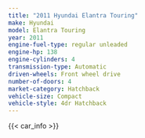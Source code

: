 ```yaml
---
title: "2011 Hyundai Elantra Touring"
make: Hyundai
model: Elantra Touring
year: 2011
engine-fuel-type: regular unleaded
engine-hp: 138
engine-cylinders: 4
transmission-type: Automatic
driven-wheels: Front wheel drive
number-of-doors: 4
market-category: Hatchback
vehicle-size: Compact
vehicle-style: 4dr Hatchback
---
```


{{< car_info >}}
